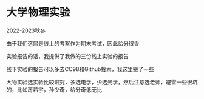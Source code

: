 # 大学物理实验

2022-2023秋冬

由于我们这届是线上的考察作为期末考试，因此给分很香

实验报告的话，我提供了我做的三份线上实验的报告

线下实验的报告可以多去CC98和Github搜索，我这里搬了一些

大物实验选实验比较讲究，多选电学，少选光学，然后注意选老师，避雷一些很坑的，比如房若宇，孙少奇，给分奇低无比
